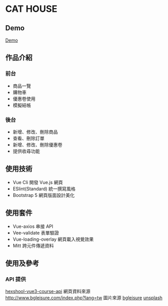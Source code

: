 # CAT HOUSE
## Demo
<a href="https://asd25202002.github.io/Vue-project/dist/#/userboard/home">Demo<a>

## 作品介紹

### 前台
+ 商品一覽
+ 購物車
+ 優惠卷使用
+ 模擬結帳

### 後台
+ 新增、修改、刪除商品
+ 查看、刪除訂單
+ 新增、修改、刪除優惠卷
+ 提供收尋功能

## 使用技術

+ Vue Cli 開發 Vue.js 網頁
+ ESlint(Standard) 統一撰寫風格
+ Bootstrap 5 網頁版面設計美化

## 使用套件

+ Vue-axios 串接 API
+ Vee-validate 表單驗證
+ Vue-loading-overlay 網頁載入視覺效果
+ Mitt 跨元件傳遞資料

## 使用及參考

### API 提供
<a href="https://github.com/hexschool/vue3-course-api-wiki/wiki">hexshool-vue3-course-api<a>
網頁資料來源
<a href="http://www.bgleisure.com/index.php?lang=tw">http://www.bgleisure.com/index.php?lang=tw<a>
圖片來源
<a href="http://www.bgleisure.com/index.php?lang=tw">bgleisure<a>
<a href="https://unsplash.com/">unsplash<a>
